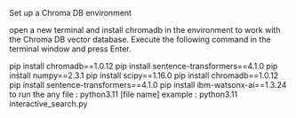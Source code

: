 
Set up a Chroma DB environment

open a new terminal and install chromadb in the environment to work with the Chroma DB vector database. Execute the following command in the terminal window and press Enter.

pip install chromadb==1.0.12
pip install sentence-transformers==4.1.0
pip install numpy==2.3.1
pip install scipy==1.16.0
pip install chromadb==1.0.12
pip install sentence-transformers==4.1.0
pip install ibm-watsonx-ai==1.3.24
to run the any file :
python3.11 [file name]
example : 
python3.11 interactive_search.py



